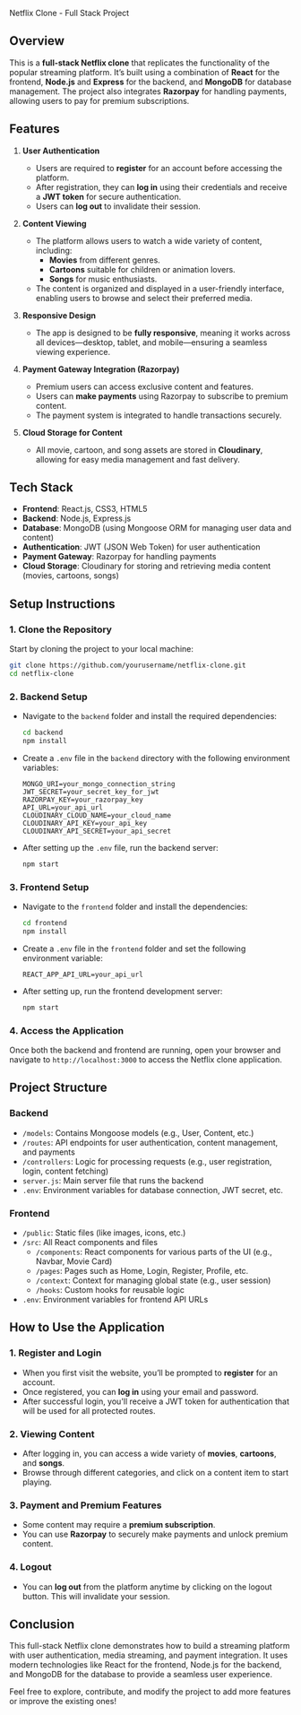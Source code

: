Netflix Clone - Full Stack Project

## Overview

This is a **full-stack Netflix clone** that replicates the functionality of the popular streaming platform. It’s built using a combination of **React** for the frontend, **Node.js** and **Express** for the backend, and **MongoDB** for database management. The project also integrates **Razorpay** for handling payments, allowing users to pay for premium subscriptions.

## Features

1. **User Authentication**
   - Users are required to **register** for an account before accessing the platform.
   - After registration, they can **log in** using their credentials and receive a **JWT token** for secure authentication.
   - Users can **log out** to invalidate their session.

2. **Content Viewing**
   - The platform allows users to watch a wide variety of content, including:
     - **Movies** from different genres.
     - **Cartoons** suitable for children or animation lovers.
     - **Songs** for music enthusiasts.
   - The content is organized and displayed in a user-friendly interface, enabling users to browse and select their preferred media.

3. **Responsive Design**
   - The app is designed to be **fully responsive**, meaning it works across all devices—desktop, tablet, and mobile—ensuring a seamless viewing experience.

4. **Payment Gateway Integration (Razorpay)**
   - Premium users can access exclusive content and features.
   - Users can **make payments** using Razorpay to subscribe to premium content.
   - The payment system is integrated to handle transactions securely.

5. **Cloud Storage for Content**
   - All movie, cartoon, and song assets are stored in **Cloudinary**, allowing for easy media management and fast delivery.

## Tech Stack

- **Frontend**: React.js, CSS3, HTML5
- **Backend**: Node.js, Express.js
- **Database**: MongoDB (using Mongoose ORM for managing user data and content)
- **Authentication**: JWT (JSON Web Token) for user authentication
- **Payment Gateway**: Razorpay for handling payments
- **Cloud Storage**: Cloudinary for storing and retrieving media content (movies, cartoons, songs)

## Setup Instructions

### 1. Clone the Repository
Start by cloning the project to your local machine:
```bash
git clone https://github.com/yourusername/netflix-clone.git
cd netflix-clone
```

### 2. Backend Setup

- Navigate to the `backend` folder and install the required dependencies:
  ```bash
  cd backend
  npm install
  ```

- Create a `.env` file in the `backend` directory with the following environment variables:
  ```env
  MONGO_URI=your_mongo_connection_string
  JWT_SECRET=your_secret_key_for_jwt
  RAZORPAY_KEY=your_razorpay_key
  API_URL=your_api_url
  CLOUDINARY_CLOUD_NAME=your_cloud_name
  CLOUDINARY_API_KEY=your_api_key
  CLOUDINARY_API_SECRET=your_api_secret
  ```

- After setting up the `.env` file, run the backend server:
  ```bash
  npm start
  ```

### 3. Frontend Setup

- Navigate to the `frontend` folder and install the dependencies:
  ```bash
  cd frontend
  npm install
  ```

- Create a `.env` file in the `frontend` folder and set the following environment variable:
  ```env
  REACT_APP_API_URL=your_api_url
  ```

- After setting up, run the frontend development server:
  ```bash
  npm start
  ```

### 4. Access the Application

Once both the backend and frontend are running, open your browser and navigate to `http://localhost:3000` to access the Netflix clone application.

## Project Structure

### Backend

- `/models`: Contains Mongoose models (e.g., User, Content, etc.)
- `/routes`: API endpoints for user authentication, content management, and payments
- `/controllers`: Logic for processing requests (e.g., user registration, login, content fetching)
- `server.js`: Main server file that runs the backend
- `.env`: Environment variables for database connection, JWT secret, etc.

### Frontend

- `/public`: Static files (like images, icons, etc.)
- `/src`: All React components and files
  - `/components`: React components for various parts of the UI (e.g., Navbar, Movie Card)
  - `/pages`: Pages such as Home, Login, Register, Profile, etc.
  - `/context`: Context for managing global state (e.g., user session)
  - `/hooks`: Custom hooks for reusable logic
- `.env`: Environment variables for frontend API URLs

## How to Use the Application

### 1. Register and Login
- When you first visit the website, you’ll be prompted to **register** for an account.
- Once registered, you can **log in** using your email and password.
- After successful login, you'll receive a JWT token for authentication that will be used for all protected routes.

### 2. Viewing Content
- After logging in, you can access a wide variety of **movies**, **cartoons**, and **songs**.
- Browse through different categories, and click on a content item to start playing.

### 3. Payment and Premium Features
- Some content may require a **premium subscription**.
- You can use **Razorpay** to securely make payments and unlock premium content.

### 4. Logout
- You can **log out** from the platform anytime by clicking on the logout button. This will invalidate your session.

## Conclusion

This full-stack Netflix clone demonstrates how to build a streaming platform with user authentication, media streaming, and payment integration. It uses modern technologies like React for the frontend, Node.js for the backend, and MongoDB for the database to provide a seamless user experience. 

Feel free to explore, contribute, and modify the project to add more features or improve the existing ones!

